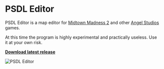 PSDL Editor
===========

PSDL Editor is a map editor for [Midtown Madness 2][2] and other [Angel Studios][3] games.

At this time the program is highly experimental and practically useless. Use it at your own risk.

**[Download latest release][1]**

![PSDL Editor](https://cloud.githubusercontent.com/assets/825337/15412478/35106bb2-1e28-11e6-9272-d1a63b415a79.png)

[1]: https://github.com/midasdas/psdl-editor/releases
[2]: http://en.wikipedia.org/wiki/Midtown_Madness_2
[3]: https://en.wikipedia.org/wiki/Rockstar_San_Diego
